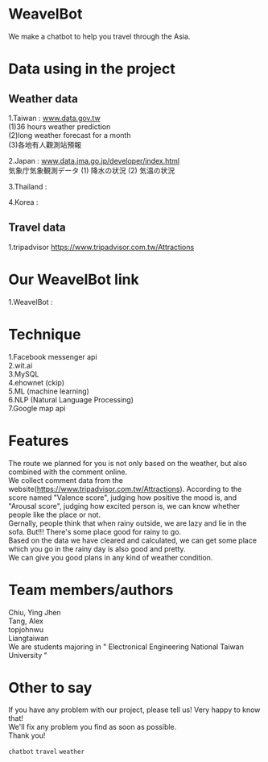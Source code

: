 # WeavelBot
We make a chatbot to help you travel through the Asia.

# Data using in the project
## Weather data
1.Taiwan : www.data.gov.tw    
(1)36 hours weather prediction   
(2)long weather forecast for a month    
(3)各地有人觀測站預報   

2.Japan : www.data.jma.go.jp/developer/index.html   
気象庁気象観測データ  (1) 降水の状況  (2) 気温の状況  

3.Thailand :  

4.Korea :  

## Travel data
1.tripadvisor  https://www.tripadvisor.com.tw/Attractions

# Our WeavelBot link
1.WeavelBot : 

# Technique
1.Facebook messenger api   
2.wit.ai   
3.MySQL   
4.ehownet (ckip)   
5.ML (machine learning)   
6.NLP (Natural Language Processing)   
7.Google map api   

# Features
The route we planned for you is not only based on the weather, but also combined with the comment online.   
We collect comment data from the website(https://www.tripadvisor.com.tw/Attractions). According to the score named "Valence score", judging how positive the mood is, and "Arousal score", judging how excited person is, we can know whether people like the place or not.   
Gernally, people think that when rainy outside, we are lazy and lie in the sofa. But!!! There's some place good for rainy to go.   
Based on the data we have cleared and calculated, we can get some place which you go in the rainy day is also good and pretty.   
We can give you good plans in any kind of weather condition.   

# Team members/authors 
Chiu, Ying Jhen  
Tang, Alex  
topjohnwu  
Liangtaiwan   
We are students majoring in " Electronical Engineering National Taiwan University "  

# Other to say
If you have any problem with our project, please tell us! Very happy to know that!   
We'll fix any problem you find as soon as possible.   
Thank you!   

`chatbot` `travel` `weather`   

